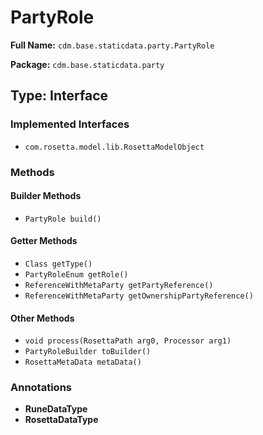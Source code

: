 # PartyRole

**Full Name:** `cdm.base.staticdata.party.PartyRole`

**Package:** `cdm.base.staticdata.party`

## Type: Interface

### Implemented Interfaces

- `com.rosetta.model.lib.RosettaModelObject`

### Methods

#### Builder Methods

- `PartyRole build()`

#### Getter Methods

- `Class getType()`
- `PartyRoleEnum getRole()`
- `ReferenceWithMetaParty getPartyReference()`
- `ReferenceWithMetaParty getOwnershipPartyReference()`

#### Other Methods

- `void process(RosettaPath arg0, Processor arg1)`
- `PartyRoleBuilder toBuilder()`
- `RosettaMetaData metaData()`

### Annotations

- **RuneDataType**
- **RosettaDataType**

